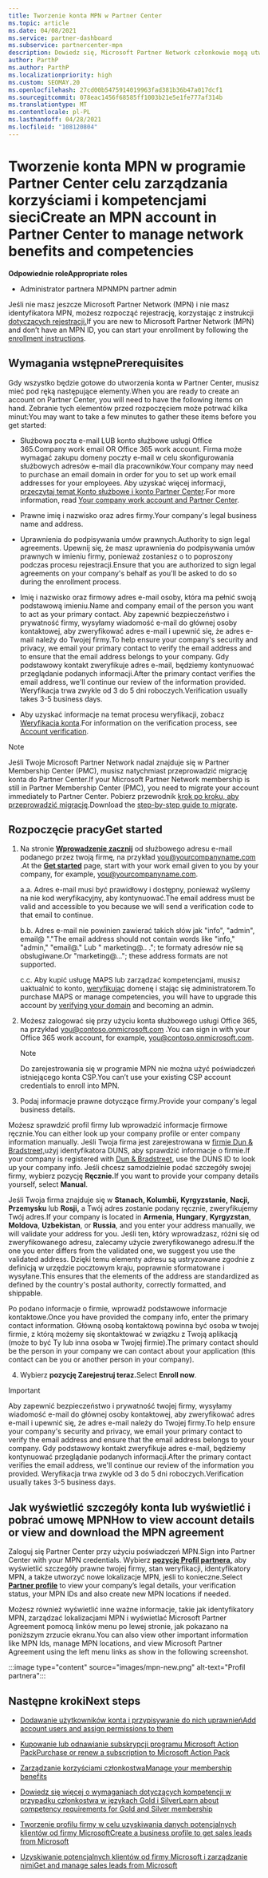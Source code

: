 ```yaml
---
title: Tworzenie konta MPN w Partner Center
ms.topic: article
ms.date: 04/08/2021
ms.service: partner-dashboard
ms.subservice: partnercenter-mpn
description: Dowiedz się, Microsoft Partner Network członkowie mogą utworzyć konto Partner Center do zarządzania korzyściami i kompetencjami w zakresie sieci.
author: ParthP
ms.author: ParthP
ms.localizationpriority: high
ms.custom: SEOMAY.20
ms.openlocfilehash: 27cd00b5475914019963fad381b36b47a017dcf1
ms.sourcegitcommit: 078eac1456f68585ff1003b21e5e1fe777af314b
ms.translationtype: MT
ms.contentlocale: pl-PL
ms.lasthandoff: 04/28/2021
ms.locfileid: "108120804"
---
```

# <a name="create-an-mpn-account-in-partner-center-to-manage-network-benefits-and-competencies"></a><span data-ttu-id="4a621-103">Tworzenie konta MPN w programie Partner Center celu zarządzania korzyściami i kompetencjami sieci</span><span class="sxs-lookup"><span data-stu-id="4a621-103">Create an MPN account in Partner Center to manage network benefits and competencies</span></span>

<span data-ttu-id="4a621-104">**Odpowiednie role**</span><span class="sxs-lookup"><span data-stu-id="4a621-104">**Appropriate roles**</span></span>

- <span data-ttu-id="4a621-105">Administrator partnera MPN</span><span class="sxs-lookup"><span data-stu-id="4a621-105">MPN partner admin</span></span>

<span data-ttu-id="4a621-106">Jeśli nie masz jeszcze Microsoft Partner Network (MPN) i nie masz identyfikatora MPN, możesz rozpocząć rejestrację, korzystając z instrukcji [dotyczących rejestracji.](https://partner.microsoft.com/dashboard/account/v3/enrollment/introduction/partnership)</span><span class="sxs-lookup"><span data-stu-id="4a621-106">If you are new to Microsoft Partner Network (MPN) and don’t have an MPN ID, you can start your enrollment by following the [enrollment instructions](https://partner.microsoft.com/dashboard/account/v3/enrollment/introduction/partnership).</span></span>

## <a name="prerequisites"></a><span data-ttu-id="4a621-107">Wymagania wstępne</span><span class="sxs-lookup"><span data-stu-id="4a621-107">Prerequisites</span></span> 

<span data-ttu-id="4a621-108">Gdy wszystko będzie gotowe do utworzenia konta w Partner Center, musisz mieć pod ręką następujące elementy.</span><span class="sxs-lookup"><span data-stu-id="4a621-108">When you are ready to create an account on Partner Center, you will need to have the following items on hand.</span></span>  <span data-ttu-id="4a621-109">Zebranie tych elementów przed rozpoczęciem może potrwać kilka minut:</span><span class="sxs-lookup"><span data-stu-id="4a621-109">You may want to take a few minutes to gather these items before you get started:</span></span>

- <span data-ttu-id="4a621-110">Służbowa poczta e-mail LUB konto służbowe usługi Office 365.</span><span class="sxs-lookup"><span data-stu-id="4a621-110">Company work email OR Office 365 work account.</span></span> <span data-ttu-id="4a621-111">Firma może wymagać zakupu domeny poczty e-mail w celu skonfigurowania służbowych adresów e-mail dla pracowników.</span><span class="sxs-lookup"><span data-stu-id="4a621-111">Your company may need to purchase an email domain in order for you to set up work email addresses for your employees.</span></span> <span data-ttu-id="4a621-112">Aby uzyskać więcej informacji, [przeczytaj temat Konto służbowe i konto Partner Center](azure-active-directory-tenants-and-partner-center.md).</span><span class="sxs-lookup"><span data-stu-id="4a621-112">For more information, read [Your company work account and Partner Center](azure-active-directory-tenants-and-partner-center.md).</span></span> 
 
- <span data-ttu-id="4a621-113">Prawne imię i nazwisko oraz adres firmy.</span><span class="sxs-lookup"><span data-stu-id="4a621-113">Your company's legal business name and address.</span></span>

- <span data-ttu-id="4a621-114">Uprawnienia do podpisywania umów prawnych.</span><span class="sxs-lookup"><span data-stu-id="4a621-114">Authority to sign legal agreements.</span></span> <span data-ttu-id="4a621-115">Upewnij się, że masz uprawnienia do podpisywania umów prawnych w imieniu firmy, ponieważ zostaniesz o to poproszony podczas procesu rejestracji.</span><span class="sxs-lookup"><span data-stu-id="4a621-115">Ensure that you are authorized to sign legal agreements on your company's behalf as you'll be asked to do so during the enrollment process.</span></span>

- <span data-ttu-id="4a621-116">Imię i nazwisko oraz firmowy adres e-mail osoby, która ma pełnić swoją podstawową imieniu.</span><span class="sxs-lookup"><span data-stu-id="4a621-116">Name and company email of the person you want to act as your primary contact.</span></span> <span data-ttu-id="4a621-117">Aby zapewnić bezpieczeństwo i prywatność firmy, wysyłamy wiadomość e-mail do głównej osoby kontaktowej, aby zweryfikować adres e-mail i upewnić się, że adres e-mail należy do Twojej firmy.</span><span class="sxs-lookup"><span data-stu-id="4a621-117">To help ensure your company's security and privacy, we email your primary contact to verify the email address and to ensure that the email address belongs to your company.</span></span> <span data-ttu-id="4a621-118">Gdy podstawowy kontakt zweryfikuje adres e-mail, będziemy kontynuować przeglądanie podanych informacji.</span><span class="sxs-lookup"><span data-stu-id="4a621-118">After the primary contact verifies the email address, we'll continue our review of the information provided.</span></span> <span data-ttu-id="4a621-119">Weryfikacja trwa zwykle od 3 do 5 dni roboczych.</span><span class="sxs-lookup"><span data-stu-id="4a621-119">Verification usually takes 3-5 business days.</span></span> 

- <span data-ttu-id="4a621-120">Aby uzyskać informacje na temat procesu weryfikacji, zobacz [Weryfikacja konta](verification-responses.md).</span><span class="sxs-lookup"><span data-stu-id="4a621-120">For information on the verification process, see [Account verification](verification-responses.md).</span></span>

>[!NOTE]
><span data-ttu-id="4a621-121">Jeśli Twoje Microsoft Partner Network nadal znajduje się w Partner Membership Center (PMC), musisz natychmiast przeprowadzić migrację konta do Partner Center.</span><span class="sxs-lookup"><span data-stu-id="4a621-121">If your Microsoft Partner Network membership is still in Partner Membership Center (PMC), you need to migrate your account immediately to Partner Center.</span></span> <span data-ttu-id="4a621-122">Pobierz przewodnik [krok po kroku, aby przeprowadzić migrację](https://assetsprod.microsoft.com/mpn/migrate-pmc-pc-mpa-guide.pptx).</span><span class="sxs-lookup"><span data-stu-id="4a621-122">Download the [step-by-step guide to migrate](https://assetsprod.microsoft.com/mpn/migrate-pmc-pc-mpa-guide.pptx).</span></span>

## <a name="get-started"></a><span data-ttu-id="4a621-123">Rozpoczęcie pracy</span><span class="sxs-lookup"><span data-stu-id="4a621-123">Get started</span></span>

1. <span data-ttu-id="4a621-124">Na stronie [**Wprowadzenie zacznij**](https://partner.microsoft.com/dashboard/account/v3/enrollment/introduction/partnership) od służbowego adresu e-mail podanego przez twoją firmę, na przykład you@yourcompanyname.com .</span><span class="sxs-lookup"><span data-stu-id="4a621-124">At the [**Get started**](https://partner.microsoft.com/dashboard/account/v3/enrollment/introduction/partnership) page, start with your work email given to you by your company, for example, you@yourcompanyname.com.</span></span>

 
    <span data-ttu-id="4a621-125">a.</span><span class="sxs-lookup"><span data-stu-id="4a621-125">a.</span></span>  <span data-ttu-id="4a621-126">Adres e-mail musi być prawidłowy i dostępny, ponieważ wyślemy na nie kod weryfikacyjny, aby kontynuować.</span><span class="sxs-lookup"><span data-stu-id="4a621-126">The email address must be valid and accessible to you because we will send a verification code to that email to continue.</span></span>

    <span data-ttu-id="4a621-127">b.</span><span class="sxs-lookup"><span data-stu-id="4a621-127">b.</span></span>  <span data-ttu-id="4a621-128">Adres e-mail nie powinien zawierać takich słów jak "info", "admin", email@ "."</span><span class="sxs-lookup"><span data-stu-id="4a621-128">The email address should not contain words like "info," "admin," "email@."</span></span> <span data-ttu-id="4a621-129">Lub " marketing@.. ."; te formaty adresów nie są obsługiwane.</span><span class="sxs-lookup"><span data-stu-id="4a621-129">Or "marketing@..."; these address formats are not supported.</span></span>

    <span data-ttu-id="4a621-130">c.</span><span class="sxs-lookup"><span data-stu-id="4a621-130">c.</span></span>  <span data-ttu-id="4a621-131">Aby kupić usługę MAPS lub zarządzać kompetencjami, musisz uaktualnić to konto, [weryfikując](become-global-admin.md) domenę i stając się administratorem.</span><span class="sxs-lookup"><span data-stu-id="4a621-131">To purchase MAPS or manage competencies, you will have to upgrade this account by [verifying your domain](become-global-admin.md) and becoming an admin.</span></span> 

2. <span data-ttu-id="4a621-132">Możesz zalogować się przy użyciu konta służbowego usługi Office 365, na przykład you@contoso.onmicrosoft.com .</span><span class="sxs-lookup"><span data-stu-id="4a621-132">You can sign in with your Office 365 work account, for example, you@contoso.onmicrosoft.com.</span></span>

   >[!NOTE]
   > <span data-ttu-id="4a621-133">Do zarejestrowania się w programie MPN nie można użyć poświadczeń istniejącego konta CSP.</span><span class="sxs-lookup"><span data-stu-id="4a621-133">You can’t use your existing CSP account credentials to enroll into MPN.</span></span>

3. <span data-ttu-id="4a621-134">Podaj informacje prawne dotyczące firmy.</span><span class="sxs-lookup"><span data-stu-id="4a621-134">Provide your company's legal business details.</span></span>

<span data-ttu-id="4a621-135">Możesz sprawdzić profil firmy lub wprowadzić informacje firmowe ręcznie.</span><span class="sxs-lookup"><span data-stu-id="4a621-135">You can either look up your company profile or enter company information manually.</span></span> <span data-ttu-id="4a621-136">Jeśli Twoja firma jest zarejestrowana w [firmie Dun & Bradstreet,](https://partner.microsoft.com/marketing/usisvshowcase/dunandbrad)użyj identyfikatora DUNS, aby sprawdzić informacje o firmie.</span><span class="sxs-lookup"><span data-stu-id="4a621-136">If your company is registered with [Dun & Bradstreet](https://partner.microsoft.com/marketing/usisvshowcase/dunandbrad), use the DUNS ID to look up your company info.</span></span> <span data-ttu-id="4a621-137">Jeśli chcesz samodzielnie podać szczegóły swojej firmy, wybierz pozycję **Ręcznie.**</span><span class="sxs-lookup"><span data-stu-id="4a621-137">If you want to provide your company details yourself, select **Manual**.</span></span>

<span data-ttu-id="4a621-138">Jeśli Twoja firma znajduje się w **Stanach, Kolumbii,** **Kyrgyzstanie,** **Nacji,** **Przemysku** lub **Rosji,** a Twój adres zostanie podany ręcznie, zweryfikujemy Twój adres.</span><span class="sxs-lookup"><span data-stu-id="4a621-138">If your company is located in **Armenia**, **Hungary**, **Kyrgyzstan**, **Moldova**, **Uzbekistan**, or **Russia**, and you enter your address manually, we will validate your address for you.</span></span> <span data-ttu-id="4a621-139">Jeśli ten, który wprowadzasz, różni się od zweryfikowanego adresu, zalecamy użycie zweryfikowanego adresu.</span><span class="sxs-lookup"><span data-stu-id="4a621-139">If the one you enter differs from the validated one, we suggest you use the validated address.</span></span> <span data-ttu-id="4a621-140">Dzięki temu elementy adresu są ustryzowane zgodnie z definicją w urzędzie pocztowym kraju, poprawnie sformatowane i wysyłane.</span><span class="sxs-lookup"><span data-stu-id="4a621-140">This ensures that the elements of the address are standardized as defined by the country's postal authority, correctly formatted, and shippable.</span></span>  

<span data-ttu-id="4a621-141">Po podano informacje o firmie, wprowadź podstawowe informacje kontaktowe.</span><span class="sxs-lookup"><span data-stu-id="4a621-141">Once you have provided the company info, enter the primary contact information.</span></span> <span data-ttu-id="4a621-142">Główną osobą kontaktową powinna być osoba w twojej firmie, z którą możemy się skontaktować w związku z Twoją aplikacją (może to być Ty lub inna osoba w Twojej firmie).</span><span class="sxs-lookup"><span data-stu-id="4a621-142">The primary contact should be the person in your company we can contact about your application (this contact can be you or another person in your company).</span></span>

4. <span data-ttu-id="4a621-143">Wybierz **pozycję Zarejestruj teraz.**</span><span class="sxs-lookup"><span data-stu-id="4a621-143">Select **Enroll now**.</span></span>

>[!IMPORTANT]
><span data-ttu-id="4a621-144">Aby zapewnić bezpieczeństwo i prywatność twojej firmy, wysyłamy wiadomość e-mail do głównej osoby kontaktowej, aby zweryfikować adres e-mail i upewnić się, że adres e-mail należy do Twojej firmy.</span><span class="sxs-lookup"><span data-stu-id="4a621-144">To help ensure your company's security and privacy, we email your primary contact to verify the email address and ensure that the email address belongs to your company.</span></span> <span data-ttu-id="4a621-145">Gdy podstawowy kontakt zweryfikuje adres e-mail, będziemy kontynuować przeglądanie podanych informacji.</span><span class="sxs-lookup"><span data-stu-id="4a621-145">After the primary contact verifies the email address, we'll continue our review of the information you provided.</span></span> <span data-ttu-id="4a621-146">Weryfikacja trwa zwykle od 3 do 5 dni roboczych.</span><span class="sxs-lookup"><span data-stu-id="4a621-146">Verification usually takes 3-5 business days.</span></span> 

## <a name="how-to-view-account-details-or-view-and-download-the-mpn-agreement"></a><span data-ttu-id="4a621-147">Jak wyświetlić szczegóły konta lub wyświetlić i pobrać umowę MPN</span><span class="sxs-lookup"><span data-stu-id="4a621-147">How to view account details or view and download the MPN agreement</span></span>

<span data-ttu-id="4a621-148">Zaloguj się Partner Center przy użyciu poświadczeń MPN.</span><span class="sxs-lookup"><span data-stu-id="4a621-148">Sign into Partner Center with your MPN credentials.</span></span> <span data-ttu-id="4a621-149">Wybierz [**pozycję Profil partnera,**](https://partner.microsoft.com/pcv/accountsettings/connectedpartnerprofile) aby wyświetlić szczegóły prawne twojej firmy, stan weryfikacji, identyfikatory MPN, a także utworzyć nowe lokalizacje MPN, jeśli to konieczne.</span><span class="sxs-lookup"><span data-stu-id="4a621-149">Select [**Partner profile**](https://partner.microsoft.com/pcv/accountsettings/connectedpartnerprofile) to view your company’s legal details, your verification status, your MPN IDs and also create new MPN locations if needed.</span></span> 

<span data-ttu-id="4a621-150">Możesz również wyświetlić inne ważne informacje, takie jak identyfikatory MPN, zarządzać lokalizacjami MPN i wyświetlać Microsoft Partner Agreement pomocą linków menu po lewej stronie, jak pokazano na poniższym zrzucie ekranu.</span><span class="sxs-lookup"><span data-stu-id="4a621-150">You can also view other important information like MPN Ids, manage MPN locations, and view Microsoft Partner Agreement using the left menu links as show in the following screenshot.</span></span>

:::image type="content" source="images/mpn-new.png" alt-text="Profil partnera":::


## <a name="next-steps"></a><span data-ttu-id="4a621-152">Następne kroki</span><span class="sxs-lookup"><span data-stu-id="4a621-152">Next steps</span></span>

-  [<span data-ttu-id="4a621-153">Dodawanie użytkowników konta i przypisywanie do nich uprawnień</span><span class="sxs-lookup"><span data-stu-id="4a621-153">Add account users and assign permissions to them</span></span>](create-user-accounts-and-set-permissions.md)

-  [<span data-ttu-id="4a621-154">Kupowanie lub odnawianie subskrypcji programu Microsoft Action Pack</span><span class="sxs-lookup"><span data-stu-id="4a621-154">Purchase or renew a subscription to Microsoft Action Pack</span></span>](mpn-get-action-pack.md)

-  [<span data-ttu-id="4a621-155">Zarządzanie korzyściami członkostwa</span><span class="sxs-lookup"><span data-stu-id="4a621-155">Manage your membership benefits</span></span>](manage-your-partner-network-benefits.md)

-  [<span data-ttu-id="4a621-156">Dowiedz się więcej o wymaganiach dotyczących kompetencji w przypadku członkostwa w językach Gold i Silver</span><span class="sxs-lookup"><span data-stu-id="4a621-156">Learn about competency requirements for Gold and Silver membership</span></span>](https://partner.microsoft.com/membership/competencies)

-  [<span data-ttu-id="4a621-157">Tworzenie profilu firmy w celu uzyskiwania danych potencjalnych klientów od firmy Microsoft</span><span class="sxs-lookup"><span data-stu-id="4a621-157">Create a business profile to get sales leads from Microsoft</span></span>](create-a-marketing-profile.md)

-  [<span data-ttu-id="4a621-158">Uzyskiwanie potencjalnych klientów od firmy Microsoft i zarządzanie nimi</span><span class="sxs-lookup"><span data-stu-id="4a621-158">Get and manage sales leads from Microsoft</span></span>](manage-leads.md)
